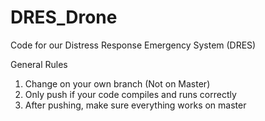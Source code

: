 # DRES_Drone
Code for our Distress Response Emergency System (DRES) 

General Rules
1) Change on your own branch (Not on Master)
2) Only push if your code compiles and runs correctly
3) After pushing, make sure everything works on master